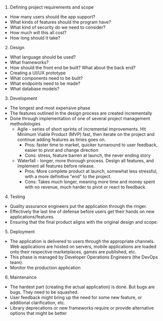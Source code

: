 1. Defining project requirements and scope
  - How many users should the app support?
  - What kinds of features should the program have?
  - What kind of security do we need to consider?
  - How much will this all cost?
  - How long should it take?
2. Design 
  - What language should be used?
  - What frameworks?
  - How should the front end be built? What about the back end?
  - Creating a UI/UX prototype
  - What components need to be built?
  - What endpoints need to be made?
  - What database models?
3. Development
  - The longest and most expensive phase
  - The features outlined in the design process are created incrementally
  - Done through implementation of one of several project management methodologies
    - Agile - series of short sprints of incremental improvements. Hit Minimum Viable Product (MVP) fast, then iterate on the project and continue adding features as times goes on.
      - Pros: faster time to market, quicker turnaround to user feedback, easier to pivot and change direction
      - Cons: stress, feature barren at launch, the never ending story
    - Waterfall - longer, more thorough process. Design all features, and implement all features before release.
      - Pros: More complete product at launch, somewhat less stressful, with a more definitive "end" to the project.
      - Cons: Takes much longer, meaning more time and money spent with no revenue, much harder to pivot or react to feedback.
4. Testing
  - Quality assurance engineers put the application through the ringer.
  - Effectively the last line of defense before users get their hands on new applications/features.
  - Ensuring that the final product aligns with the original design and scope.
5. Deployment
  - The application is delivered to users through the appropriate channels. Web applications are hosted on servers, mobile applications are loaded onto their respective marketplaces, games are published, etc.
  - This phase is managed by Developer Operations Engineers (the DevOps team).
  - Monitor the production application
6. Maintenance
  - The hardest part (creating the actual application) is done. But bugs are bugs. They need to be squashed.
  - User feedback might bring up the need for some new feature, or additional clarification, etc.
  - Library deprecations or new frameworks require or provide alternative options that might be better
